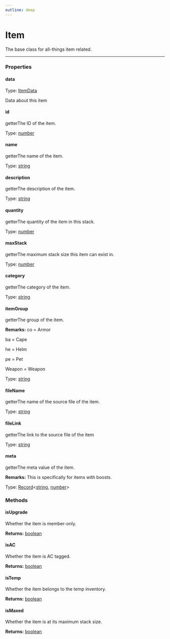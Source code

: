 ```yaml
---
outline: deep
---
```


# Item

The base class for all-things item related.

---

### Properties

#### data

Type: [ItemData](./typedefs/ItemData.md)

Data about this item

#### id

​<Badge type="info">getter</Badge>The ID of the item.

Type: [number](https://developer.mozilla.org/en-US/docs/Web/JavaScript/Reference/Global_Objects/Number)

#### name

​<Badge type="info">getter</Badge>The name of the item.

Type: [string](https://developer.mozilla.org/en-US/docs/Web/JavaScript/Reference/Global_Objects/String)

#### description

​<Badge type="info">getter</Badge>The description of the item.

Type: [string](https://developer.mozilla.org/en-US/docs/Web/JavaScript/Reference/Global_Objects/String)

#### quantity

​<Badge type="info">getter</Badge>The quantity of the item in this stack.

Type: [number](https://developer.mozilla.org/en-US/docs/Web/JavaScript/Reference/Global_Objects/Number)

#### maxStack

​<Badge type="info">getter</Badge>The maximum stack size this item can exist in.

Type: [number](https://developer.mozilla.org/en-US/docs/Web/JavaScript/Reference/Global_Objects/Number)

#### category

​<Badge type="info">getter</Badge>The category of the item.

Type: [string](https://developer.mozilla.org/en-US/docs/Web/JavaScript/Reference/Global_Objects/String)

#### itemGroup

​<Badge type="info">getter</Badge>The group of the item.

**Remarks:** co = Armor

ba = Cape

he = Helm

pe = Pet

Weapon = Weapon

Type: [string](https://developer.mozilla.org/en-US/docs/Web/JavaScript/Reference/Global_Objects/String)

#### fileName

​<Badge type="info">getter</Badge>The name of the source file of the item.

Type: [string](https://developer.mozilla.org/en-US/docs/Web/JavaScript/Reference/Global_Objects/String)

#### fileLink

​<Badge type="info">getter</Badge>The link to the source file of the item

Type: [string](https://developer.mozilla.org/en-US/docs/Web/JavaScript/Reference/Global_Objects/String)

#### meta

​<Badge type="info">getter</Badge>The meta value of the item.

**Remarks:** This is specifically for items with boosts.

Type: [Record](https://developer.mozilla.org/en-US/docs/Web/JavaScript/Reference/Global_Objects/Object)<[string](https://developer.mozilla.org/en-US/docs/Web/JavaScript/Reference/Global_Objects/String), [number](https://developer.mozilla.org/en-US/docs/Web/JavaScript/Reference/Global_Objects/Number)>

### Methods

#### isUpgrade

Whether the item is member-only.

**Returns:** [boolean](https://developer.mozilla.org/en-US/docs/Web/JavaScript/Reference/Global_Objects/Boolean)

#### isAC

Whether the item is AC tagged.

**Returns:** [boolean](https://developer.mozilla.org/en-US/docs/Web/JavaScript/Reference/Global_Objects/Boolean)

#### isTemp

Whether the item belongs to the temp inventory.

**Returns:** [boolean](https://developer.mozilla.org/en-US/docs/Web/JavaScript/Reference/Global_Objects/Boolean)

#### isMaxed

Whether the item is at its maximum stack size.

**Returns:** [boolean](https://developer.mozilla.org/en-US/docs/Web/JavaScript/Reference/Global_Objects/Boolean)

